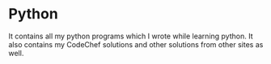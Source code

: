 # Python
It contains all my python programs which I wrote while learning python.
It also contains my CodeChef solutions and other solutions from other sites as well.
